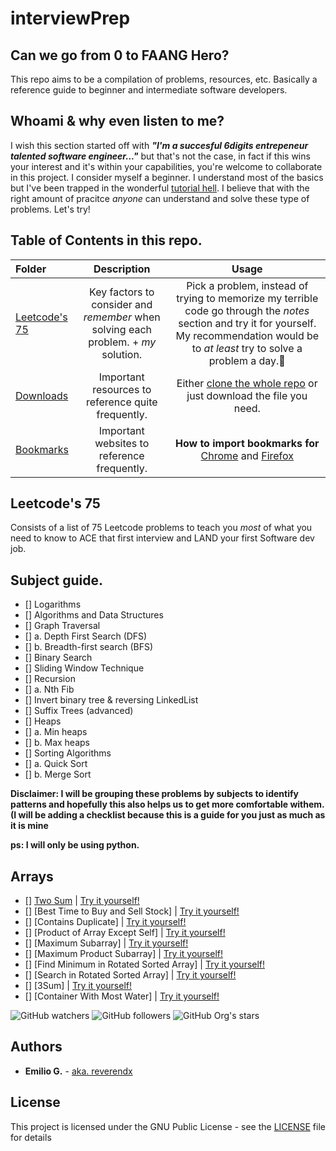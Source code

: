 
# interviewPrep
## Can we go from 0 to FAANG Hero?
This repo aims to be a compilation of problems, resources, etc. Basically a reference guide to beginner and intermediate software developers.

## Whoami & why even listen to me?
I wish this section started off with **_"I'm a succesful 6digits entrepeneur talented software engineer..."_** but that's not the case, in fact if this wins your interest and it's within your capabilities, you're welcome to collaborate in this project. I consider myself a beginner. I understand most of the basics but I've been trapped in the wonderful [tutorial hell](https://medium.com/@adrian.td96/what-is-tutorial-hell-d24c1bdb279f). I believe that with the right amount of pracitce _anyone_ can understand and solve these type of problems. Let's try! 

## Table of Contents in this repo.
Folder | Description | Usage
:-- | :--: | :--: |
[Leetcode's 75](url) | Key factors to consider and _remember_ when solving each problem. + _my_ solution. | Pick a problem, instead of trying to memorize my terrible code go through the _notes_ section and try it for yourself. My recommendation would be to _at least_ try to solve a problem a day.🥇
[Downloads](url) | Important resources to reference quite frequently. | Either [clone the whole repo](https://docs.github.com/en/repositories/creating-and-managing-repositories/cloning-a-repository) or just download the file you need.
[Bookmarks](url) | Important websites to reference frequently. | **How to import bookmarks for** [Chrome](https://support.google.com/chrome/answer/96816?hl=en) and [Firefox](https://support.mozilla.org/en-US/kb/import-bookmarks-html-file)
## Leetcode's 75
Consists of a list of 75 Leetcode problems to teach you *most* of what you need to know to ACE that first interview and LAND your first Software dev job.

## Subject guide.
- [] Logarithms
- [] Algorithms and Data Structures
- [] Graph Traversal 
- [] a. Depth First Search (DFS)
- [] b. Breadth-first search (BFS)
- [] Binary Search 
- [] Sliding Window Technique 
- [] Recursion 
- [] a. Nth Fib
- [] Invert binary tree & reversing LinkedList
- [] Suffix Trees (advanced)
- [] Heaps 
- [] a. Min heaps 
- [] b. Max heaps 
- [] Sorting Algorithms  
- [] a. Quick Sort 
- [] b. Merge Sort

**Disclaimer: I will be grouping these problems by subjects to identify patterns and hopefully this also helps us to get more comfortable withem. (I will be adding a checklist because this is a guide for you just as much as it is mine** 

**ps: I will only be using python.**
 
## Arrays

- [] [Two Sum](https://github.com/reverendx/interviewPrep/blob/main/Leet75s/twoSum.py) | [Try it yourself!](https://leetcode.com/problems/two-sum/)
- [] [Best Time to Buy and Sell Stock] | [Try it yourself!](https://leetcode.com/problems/best-time-to-buy-and-sell-stock/)
- [] [Contains Duplicate] | [Try it yourself!](https://leetcode.com/problems/contains-duplicate/)
- [] [Product of Array Except Self] | [Try it yourself!](https://leetcode.com/problems/product-of-array-except-self/)
- [] [Maximum Subarray] | [Try it yourself!](https://leetcode.com/problems/maximum-subarray/)
- [] [Maximum Product Subarray] | [Try it yourself!](https://leetcode.com/problems/maximum-product-subarray/)
- [] [Find Minimum in Rotated Sorted Array] | [Try it yourself!](https://leetcode.com/problems/find-minimum-in-rotated-sorted-array/)
- [] [Search in Rotated Sorted Array] | [Try it yourself!](https://leetcode.com/problems/search-in-rotated-sorted-array/)
- [] [3Sum] | [Try it yourself!](https://leetcode.com/problems/3sum/)
- [] [Container With Most Water] | [Try it yourself!](https://leetcode.com/problems/container-with-most-water/)

<img alt="GitHub watchers" src="https://img.shields.io/github/watchers/reverendx/interviewPrep?style=social">
<img alt="GitHub followers" src="https://img.shields.io/github/followers/reverendx?style=social">
<img alt="GitHub Org's stars" src="https://img.shields.io/github/stars/reverendx?style=social">

## Authors

* **Emilio G.** - [aka. reverendx](https://github.com/reverendx)

## License

This project is licensed under the GNU Public License - see the [LICENSE](LICENSE) file for details
